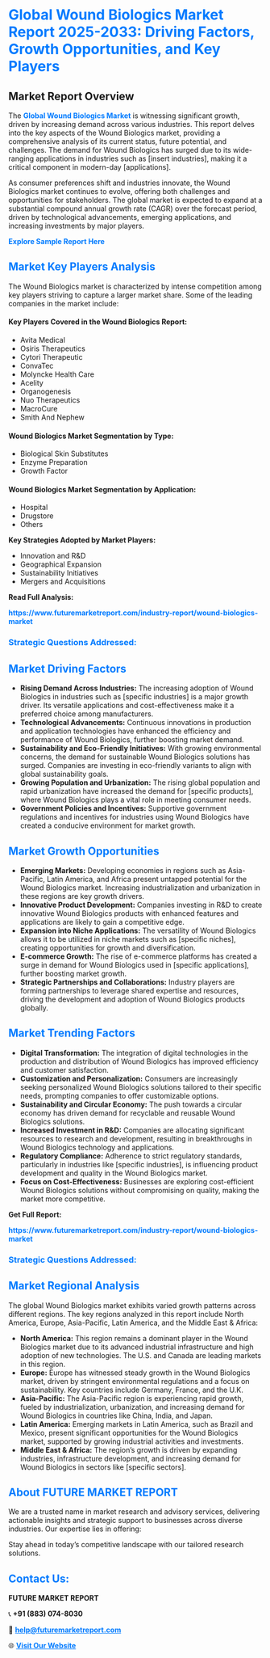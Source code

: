 <h1 style="color: #007BFF;">Global Wound Biologics Market Report 2025-2033: Driving Factors, Growth Opportunities, and Key Players</h1>

<section id="overview">
<h2>Market Report Overview</h2>
<p>The <a href="https://www.futuremarketreport.com/industry-report/wound-biologics-market" style="color: #007BFF; text-decoration: none;"><strong>Global Wound Biologics Market</strong></a> is witnessing significant growth, driven by increasing demand across various industries. This report delves into the key aspects of the Wound Biologics market, providing a comprehensive analysis of its current status, future potential, and challenges. The demand for Wound Biologics has surged due to its wide-ranging applications in industries such as [insert industries], making it a critical component in modern-day [applications].</p>
<p>As consumer preferences shift and industries innovate, the Wound Biologics market continues to evolve, offering both challenges and opportunities for stakeholders. The global market is expected to expand at a substantial compound annual growth rate (CAGR) over the forecast period, driven by technological advancements, emerging applications, and increasing investments by major players.</p>
</section>

<section id="overview">
<p><a href="https://www.futuremarketreport.com/request-sample/reportId=82786" style="color: #007BFF; text-decoration: none;"><strong>Explore Sample Report Here</strong></a></p>
</section>

<section id="key-players">
<h2 style="color: #007BFF;">Market Key Players Analysis</h2>
<p>The Wound Biologics market is characterized by intense competition among key players striving to capture a larger market share. Some of the leading companies in the market include:</p>
<h4>Key Players Covered in the Wound Biologics Report:</h4>
<ul><li>Avita Medical</li><li>Osiris Therapeutics</li><li>Cytori Therapeutic</li><li>ConvaTec</li><li>Molyncke Health Care</li><li>Acelity</li><li>Organogenesis</li><li>Nuo Therapeutics</li><li>MacroCure</li><li>Smith And Nephew</li></ul>
<h4>Wound Biologics Market Segmentation by Type:</h4>
<ul><li>Biological Skin Substitutes</li><li>Enzyme Preparation</li><li>Growth Factor</li></ul>

<h4>Wound Biologics Market Segmentation by Application:</h4>
<ul><li>Hospital</li><li>Drugstore</li><li>Others</li></ul>
<p><strong>Key Strategies Adopted by Market Players:</strong></p>
<ul>
<li>Innovation and R&D</li>
<li>Geographical Expansion</li>
<li>Sustainability Initiatives</li>
<li>Mergers and Acquisitions</li>
</ul>
</section>

<section>
<p><strong>Read Full Analysis: </strong></p><a href="https://www.futuremarketreport.com/industry-report/wound-biologics-market" style="color: #007BFF; text-decoration: none;"><strong>https://www.futuremarketreport.com/industry-report/wound-biologics-market</strong></a>
<h3 style="color: #007BFF;">Strategic Questions Addressed:</h3>
</section>

<section id="driving-factors">
<h2 style="color: #007BFF;">Market Driving Factors</h2>
<ul>
<li><strong>Rising Demand Across Industries:</strong> The increasing adoption of Wound Biologics in industries such as [specific industries] is a major growth driver. Its versatile applications and cost-effectiveness make it a preferred choice among manufacturers.</li>
<li><strong>Technological Advancements:</strong> Continuous innovations in production and application technologies have enhanced the efficiency and performance of Wound Biologics, further boosting market demand.</li>
<li><strong>Sustainability and Eco-Friendly Initiatives:</strong> With growing environmental concerns, the demand for sustainable Wound Biologics solutions has surged. Companies are investing in eco-friendly variants to align with global sustainability goals.</li>
<li><strong>Growing Population and Urbanization:</strong> The rising global population and rapid urbanization have increased the demand for [specific products], where Wound Biologics plays a vital role in meeting consumer needs.</li>
<li><strong>Government Policies and Incentives:</strong> Supportive government regulations and incentives for industries using Wound Biologics have created a conducive environment for market growth.</li>
</ul>
</section>

<section id="growth-opportunities">
<h2 style="color: #007BFF;">Market Growth Opportunities</h2>
<ul>
<li><strong>Emerging Markets:</strong> Developing economies in regions such as Asia-Pacific, Latin America, and Africa present untapped potential for the Wound Biologics market. Increasing industrialization and urbanization in these regions are key growth drivers.</li>
<li><strong>Innovative Product Development:</strong> Companies investing in R&D to create innovative Wound Biologics products with enhanced features and applications are likely to gain a competitive edge.</li>
<li><strong>Expansion into Niche Applications:</strong> The versatility of Wound Biologics allows it to be utilized in niche markets such as [specific niches], creating opportunities for growth and diversification.</li>
<li><strong>E-commerce Growth:</strong> The rise of e-commerce platforms has created a surge in demand for Wound Biologics used in [specific applications], further boosting market growth.</li>
<li><strong>Strategic Partnerships and Collaborations:</strong> Industry players are forming partnerships to leverage shared expertise and resources, driving the development and adoption of Wound Biologics products globally.</li>
</ul>
</section>

<section id="trending-factors">
<h2 style="color: #007BFF;">Market Trending Factors</h2>
<ul>
<li><strong>Digital Transformation:</strong> The integration of digital technologies in the production and distribution of Wound Biologics has improved efficiency and customer satisfaction.</li>
<li><strong>Customization and Personalization:</strong> Consumers are increasingly seeking personalized Wound Biologics solutions tailored to their specific needs, prompting companies to offer customizable options.</li>
<li><strong>Sustainability and Circular Economy:</strong> The push towards a circular economy has driven demand for recyclable and reusable Wound Biologics solutions.</li>
<li><strong>Increased Investment in R&D:</strong> Companies are allocating significant resources to research and development, resulting in breakthroughs in Wound Biologics technology and applications.</li>
<li><strong>Regulatory Compliance:</strong> Adherence to strict regulatory standards, particularly in industries like [specific industries], is influencing product development and quality in the Wound Biologics market.</li>
<li><strong>Focus on Cost-Effectiveness:</strong> Businesses are exploring cost-efficient Wound Biologics solutions without compromising on quality, making the market more competitive.</li>
</ul>
</section>

<section>
<p><strong>Get Full Report: </strong></p><a href="https://www.futuremarketreport.com/industry-report/wound-biologics-market" style="color: #007BFF; text-decoration: none;"><strong>https://www.futuremarketreport.com/industry-report/wound-biologics-market</strong></a>
<h3 style="color: #007BFF;">Strategic Questions Addressed:</h3>
</section>


<section id="regional-analysis">
<h2 style="color: #007BFF;">Market Regional Analysis</h2>
<p>The global Wound Biologics market exhibits varied growth patterns across different regions. The key regions analyzed in this report include North America, Europe, Asia-Pacific, Latin America, and the Middle East & Africa:</p>
<ul>
<li><strong>North America:</strong> This region remains a dominant player in the Wound Biologics market due to its advanced industrial infrastructure and high adoption of new technologies. The U.S. and Canada are leading markets in this region.</li>
<li><strong>Europe:</strong> Europe has witnessed steady growth in the Wound Biologics market, driven by stringent environmental regulations and a focus on sustainability. Key countries include Germany, France, and the U.K.</li>
<li><strong>Asia-Pacific:</strong> The Asia-Pacific region is experiencing rapid growth, fueled by industrialization, urbanization, and increasing demand for Wound Biologics in countries like China, India, and Japan.</li>
<li><strong>Latin America:</strong> Emerging markets in Latin America, such as Brazil and Mexico, present significant opportunities for the Wound Biologics market, supported by growing industrial activities and investments.</li>
<li><strong>Middle East & Africa:</strong> The region’s growth is driven by expanding industries, infrastructure development, and increasing demand for Wound Biologics in sectors like [specific sectors].</li>
</ul>
</section>

<footer>
<h2 style="color: #007BFF;">About FUTURE MARKET REPORT</h2>
<p>We are a trusted name in market research and advisory services, delivering actionable insights and strategic support to businesses across diverse industries. Our expertise lies in offering:</p>

<p>Stay ahead in today’s competitive landscape with our tailored research solutions.</p>

<h2 style="color: #007BFF;">Contact Us:</h2>
<p><strong>FUTURE MARKET REPORT</strong></p>
<p>📞 <strong>+91 (883) 074-8030</strong></p>
<p>📧 <strong><a href="mailto:help@futuremarketreport.com" style="color: #007BFF;">help@futuremarketreport.com</a></strong></p>
<p>🌐 <strong><a href="https://www.futuremarketreport.com/" style="color: #007BFF;">Visit Our Website</a></strong></p>
</footer>